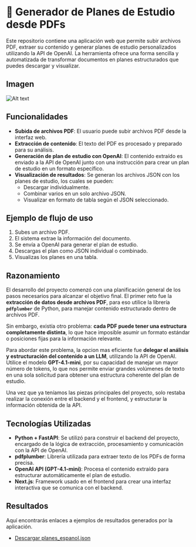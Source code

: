 # 📘 Generador de Planes de Estudio desde PDFs

Este repositorio contiene una aplicación web que permite subir archivos PDF, extraer su contenido y generar planes de estudio personalizados utilizando la API de OpenAI. La herramienta ofrece una forma sencilla y automatizada de transformar documentos en planes estructurados que puedes descargar y visualizar.

## Imagen

![Alt text](https://i.imgur.com/vVxn1Qc.png)

## Funcionalidades

- **Subida de archivos PDF**: El usuario puede subir archivos PDF desde la interfaz web.
- **Extracción de contenido**: El texto del PDF es procesado y preparado para su análisis.
- **Generación de plan de estudio con OpenAI**: El contenido extraído es enviado a la API de OpenAI junto con una instrucción para crear un plan de estudio en un formato específico.
- **Visualización de resultados**: Se generan los archivos JSON con los planes de estudio, los cuales se pueden:
  - Descargar individualmente.
  - Combinar varios en un solo archivo JSON.
  - Visualizar en formato de tabla según el JSON seleccionado.

## Ejemplo de flujo de uso

1. Subes un archivo PDF.
2. El sistema extrae la información del documento.
3. Se envía a OpenAI para generar el plan de estudio.
4. Descargas el plan como JSON individual o combinado.
5. Visualizas los planes en una tabla.

## Razonamiento

El desarrollo del proyecto comenzó con una planificación general de los pasos necesarios para alcanzar el objetivo final. El primer reto fue la **extracción de datos desde archivos PDF**, para eso utilice la librería **`pdfplumber`** de Python, para manejar contenido estructurado dentro de archivos PDF.

Sin embargo, existía otro problema: **cada PDF puede tener una estructura completamente distinta**, lo que hace imposible asumir un formato estándar o posiciones fijas para la información relevante.

Para abordar este problema, la opcion mas eficiente fue **delegar el análisis y estructuración del contenido a un LLM**, utilizando la API de OpenAI. Utilice el modelo **GPT-4.1-mini**, por su capacidad de manejar un mayor número de tokens, lo que nos permite enviar grandes volúmenes de texto en una sola solicitud para obtener una estructura coherente del plan de estudio.

Una vez que ya teníamos las piezas principales del proyecto, solo restaba realizar la conexión entre el backend y el frontend, y estructurar la información obtenida de la API.

## Tecnologías Utilizadas

- **Python + FastAPI**: Se utilizó para construir el backend del proyecto, encargado de la lógica de extracción, procesamiento y comunicación con la API de OpenAI.
- **pdfplumber**: Librería utilizada para extraer texto de los PDFs de forma precisa.
- **OpenAI API (GPT-4.1-mini)**: Procesa el contenido extraído para estructurar automáticamente el plan de estudio.
- **Next.js**: Framework usado en el frontend para crear una interfaz interactiva que se comunica con el backend.

## Resultados

Aquí encontrarás enlaces a ejemplos de resultados generados por la aplicación.

- [Descargar planes_espanol.json](https://drive.google.com/file/d/1qdWSe-YOQFrfTLqevPudFhbKqNjGW1cq/view?usp=sharing)


